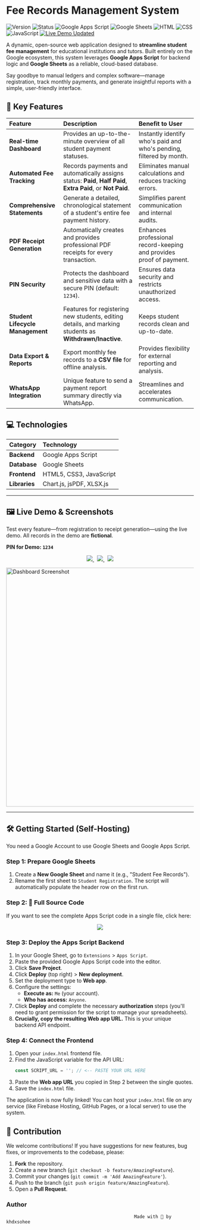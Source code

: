 # Fee Records Management System

![Version](https://img.shields.io/badge/version-v1.1.0-blue.svg)
![Status](https://img.shields.io/badge/status-active-green.svg)
![Google Apps Script](https://img.shields.io/badge/Apps%20Script-4285F4?style=flat&logo=google&logoColor=white)
![Google Sheets](https://img.shields.io/badge/Google%20Sheets-34A853?style=flat&logo=googlesheets&logoColor=white)
![HTML](https://img.shields.io/badge/HTML5-E34F26?style=flat&logo=html5&logoColor=white)
![CSS](https://img.shields.io/badge/CSS3-1572B6?style=flat&logo=css3&logoColor=white)
![JavaScript](https://img.shields.io/badge/JavaScript-F7DF1E?style=flat&logo=javascript&logoColor=black)
[![Live Demo Updated](https://img.shields.io/badge/Live%20Demo-khalid--randhawa.web.app-brightgreen?style=flat)](https://khalid-randhawa.web.app/apps-projects/indexwithfeeupdatefeature.html)

A dynamic, open-source web application designed to **streamline student fee management** for educational institutions and tutors. Built entirely on the Google ecosystem, this system leverages **Google Apps Script** for backend logic and **Google Sheets** as a reliable, cloud-based database.

Say goodbye to manual ledgers and complex software—manage registration, track monthly payments, and generate insightful reports with a simple, user-friendly interface.

## 🚀 Key Features

| Feature | Description | Benefit to User |
| :--- | :--- | :--- |
| **Real-time Dashboard** | Provides an up-to-the-minute overview of all student payment statuses. | Instantly identify who's paid and who's pending, filtered by month. |
| **Automated Fee Tracking** | Records payments and automatically assigns status: **Paid**, **Half Paid**, **Extra Paid**, or **Not Paid**. | Eliminates manual calculations and reduces tracking errors. |
| **Comprehensive Statements** | Generate a detailed, chronological statement of a student's entire fee payment history. | Simplifies parent communication and internal audits. |
| **PDF Receipt Generation** | Automatically creates and provides professional PDF receipts for every transaction. | Enhances professional record-keeping and provides proof of payment. |
| **PIN Security** | Protects the dashboard and sensitive data with a secure PIN (default: `1234`). | Ensures data security and restricts unauthorized access. |
| **Student Lifecycle Management** | Features for registering new students, editing details, and marking students as **Withdrawn/Inactive**. | Keeps student records clean and up-to-date. |
| **Data Export & Reports** | Export monthly fee records to a **CSV file** for offline analysis. | Provides flexibility for external reporting and analysis. |
| **WhatsApp Integration** | Unique feature to send a payment report summary directly via WhatsApp. | Streamlines and accelerates communication. |

## 💻 Technologies

| Category | Technology | 
| :--- | :--- | 
| **Backend** | Google Apps Script | 
| **Database** | Google Sheets | 
| **Frontend** | HTML5, CSS3, JavaScript | 
| **Libraries** | Chart.js, jsPDF, XLSX.js |

-----

## 🖼️ Live Demo & Screenshots

Test every feature—from registration to receipt generation—using the live demo. All records in the demo are **fictional**.

**PIN for Demo: `1234`**

<p align="center">
  <a href="https://khalid-randhawa.web.app/apps-projects/index-with-email-confirmation%20+%20recept%20generation.html">
    <img src="https://img.shields.io/badge/LIVE%20DEMO-Full%20Features%20%26%20Receipt-brightgreen?style=for-the-badge">
  </a>
  &nbsp;
  <a href="https://khalid-randhawa.web.app/apps-projects/Fee-Records-management-system-with-pin-security.html">
    <img src="https://img.shields.io/badge/LIVE%20DEMO-PIN%20Security%20Only-green?style=for-the-badge">
  </a>
  &nbsp;
  <a href="https://khalid-randhawa.web.app/apps-projects/index-with-email-confirmation+theme%20changer+receipt.html">
    <img src="https://img.shields.io/badge/LIVE%20DEMO-Theme%20Changer%20%26%20Receipt-blue?style=for-the-badge">
  </a>
</p>

<img width="1351" height="641" alt="Dashboard Screenshot" src="https://github.com/user-attachments/assets/0af9fcc1-afb5-4b40-9aaa-1b63bba8aced" />


-----

## 🛠️ Getting Started (Self-Hosting)

You need a Google Account to use Google Sheets and Google Apps Script.

### Step 1: Prepare Google Sheets

1.  Create a **New Google Sheet** and name it (e.g., "Student Fee Records").
2.  Rename the first sheet to `Student Registration`. The script will automatically populate the header row on the first run.

### Step 2: 🔗 Full Source Code

If you want to see the complete Apps Script code in a single file, click here:
<p align="center">
  <a href="https://khalid-randhawa.web.app/apps-projects/FMS-dashboard/FMS-apps-script.html">
    <img src="https://img.shields.io/badge/View%20Apps%20Script%20Code-Source%20Code-000000?style=for-the-badge&logo=github&logoColor=white">
  </a>
</p>

### Step 3: Deploy the Apps Script Backend

1.  In your Google Sheet, go to `Extensions` \> `Apps Script`.
2.  Paste the provided Google Apps Script code into the editor.
3.  Click **Save Project**.
4.  Click **Deploy** (top right) \> **New deployment**.
5.  Set the deployment type to **Web app**.
6.  Configure the settings:
      * **Execute as:** `Me` (your account).
      * **Who has access:** `Anyone`.
7.  Click **Deploy** and complete the necessary **authorization** steps (you'll need to grant permission for the script to manage your spreadsheets).
8.  **Crucially, copy the resulting Web app URL.** This is your unique backend API endpoint.

### Step 4: Connect the Frontend

1.  Open your `index.html` frontend file.
2.  Find the JavaScript variable for the API URL:
    ```javascript
    const SCRIPT_URL = ''; // <-- PASTE YOUR URL HERE
    ```
3.  Paste the **Web app URL** you copied in Step 2 between the single quotes.
4.  Save the `index.html` file.

The application is now fully linked\! You can host your `index.html` file on any service (like Firebase Hosting, GitHub Pages, or a local server) to use the system.

## 🙌 Contribution

We welcome contributions\! If you have suggestions for new features, bug fixes, or improvements to the codebase, please:

1.  **Fork** the repository.
2.  Create a new branch (`git checkout -b feature/AmazingFeature`).
3.  Commit your changes (`git commit -m 'Add AmazingFeature'`).
4.  Push to the branch (`git push origin feature/AmazingFeature`).
5.  Open a **Pull Request**.

### Author

                                                    Made with 💙 by khdxsohee

